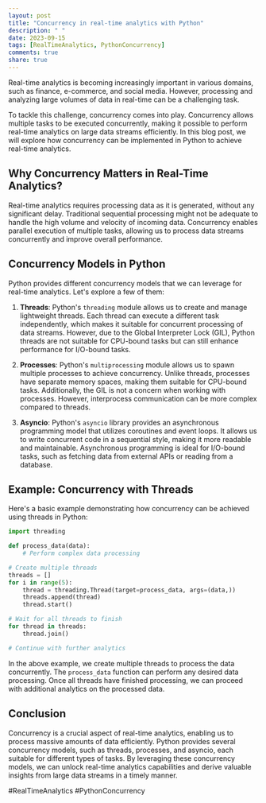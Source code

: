 ```yaml
---
layout: post
title: "Concurrency in real-time analytics with Python"
description: " "
date: 2023-09-15
tags: [RealTimeAnalytics, PythonConcurrency]
comments: true
share: true
---
```


Real-time analytics is becoming increasingly important in various domains, such as finance, e-commerce, and social media. However, processing and analyzing large volumes of data in real-time can be a challenging task. 

To tackle this challenge, concurrency comes into play. Concurrency allows multiple tasks to be executed concurrently, making it possible to perform real-time analytics on large data streams efficiently. In this blog post, we will explore how concurrency can be implemented in Python to achieve real-time analytics.

## Why Concurrency Matters in Real-Time Analytics?

Real-time analytics requires processing data as it is generated, without any significant delay. Traditional sequential processing might not be adequate to handle the high volume and velocity of incoming data. Concurrency enables parallel execution of multiple tasks, allowing us to process data streams concurrently and improve overall performance.

## Concurrency Models in Python

Python provides different concurrency models that we can leverage for real-time analytics. Let's explore a few of them:

1. **Threads**: Python's `threading` module allows us to create and manage lightweight threads. Each thread can execute a different task independently, which makes it suitable for concurrent processing of data streams. However, due to the Global Interpreter Lock (GIL), Python threads are not suitable for CPU-bound tasks but can still enhance performance for I/O-bound tasks.

2. **Processes**: Python's `multiprocessing` module allows us to spawn multiple processes to achieve concurrency. Unlike threads, processes have separate memory spaces, making them suitable for CPU-bound tasks. Additionally, the GIL is not a concern when working with processes. However, interprocess communication can be more complex compared to threads.

3. **Asyncio**: Python's `asyncio` library provides an asynchronous programming model that utilizes coroutines and event loops. It allows us to write concurrent code in a sequential style, making it more readable and maintainable. Asynchronous programming is ideal for I/O-bound tasks, such as fetching data from external APIs or reading from a database.

## Example: Concurrency with Threads

Here's a basic example demonstrating how concurrency can be achieved using threads in Python:

```python
import threading

def process_data(data):
    # Perform complex data processing

# Create multiple threads
threads = []
for i in range(5):
    thread = threading.Thread(target=process_data, args=(data,))
    threads.append(thread)
    thread.start()

# Wait for all threads to finish
for thread in threads:
    thread.join()

# Continue with further analytics
```

In the above example, we create multiple threads to process the data concurrently. The `process_data` function can perform any desired data processing. Once all threads have finished processing, we can proceed with additional analytics on the processed data.

## Conclusion

Concurrency is a crucial aspect of real-time analytics, enabling us to process massive amounts of data efficiently. Python provides several concurrency models, such as threads, processes, and asyncio, each suitable for different types of tasks. By leveraging these concurrency models, we can unlock real-time analytics capabilities and derive valuable insights from large data streams in a timely manner.

#RealTimeAnalytics #PythonConcurrency